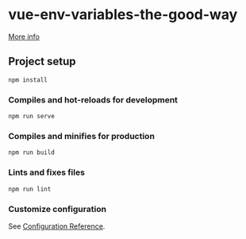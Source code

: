 # vue-env-variables-the-good-way
[More info](https://medium.com/dzangolab/vue-js-environment-variables-799fc080d736)

## Project setup
```
npm install
```

### Compiles and hot-reloads for development
```
npm run serve
```

### Compiles and minifies for production
```
npm run build
```

### Lints and fixes files
```
npm run lint
```

### Customize configuration
See [Configuration Reference](https://cli.vuejs.org/config/).
